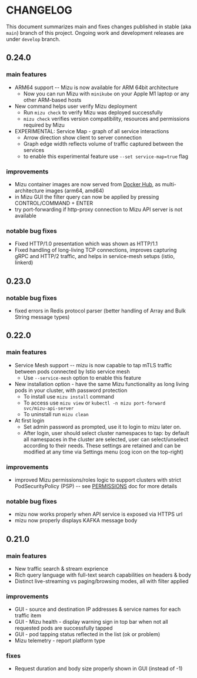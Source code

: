 # CHANGELOG
This document summarizes main and fixes changes published in stable (aka `main`) branch of this project.
Ongoing work and development releases are under `develop` branch.

## 0.24.0

### main features
* ARM64 support -- Mizu is now available for ARM 64bit architecture
  * Now you can run Mizu with `minikube` on your Apple M1 laptop or any other ARM-based hosts
* New command helps user verify Mizu deployment
  * Run `mizu check` to verify Mizu was deployed successfully
  * `mizu check` verifies version compatibility, resources and permissions required by Mizu
* EXPERIMENTAL: Service Map - graph of all service interactions
  * Arrow direction show client to server connection
  * Graph edge width reflects volume of traffic captured between the services
  * to enable this experimental feature use `--set service-map=true` flag

### improvements
* Mizu container images are now served from [Docker Hub](https://hub.docker.com/r/up9inc/mizu), as multi-architecture images (arm64, amd64)
* in Mizu GUI the filter query can now be applied by pressing CONTROL/COMMAND + ENTER
* try port-forwarding if http-proxy connection to Mizu API server is not available

### notable bug fixes
* Fixed HTTP/1.0 presentation which was shown as HTTP/1.1
* Fixed handling of long-living TCP connections, improves capturing gRPC and HTTP/2 traffic, and helps in service-mesh setups (istio, linkerd)


## 0.23.0
### notable bug fixes
* fixed errors in Redis protocol parser (better handling of Array and Bulk String message types)



## 0.22.0

### main features
* Service Mesh support -- mizu is now capable to tap mTLS traffic between pods connected by Istio service mesh
  * Use `--service-mesh` option to enable this feature
* New installation option - have the same Mizu functionality as long living pods in your cluster, with password protection
  * To install use `mizu install` command
  * To access use `mizu view` or `kubectl -n mizu port-forward svc/mizu-api-server`
  * To uninstall run `mizu clean`
* At first login
  * Set admin password as prompted, use it to login to mizu later on.
  * After login, user should select cluster namespaces to tap: by default all namespaces in the cluster are selected, user can select/unselect according to their needs. These settings are retained and can be modified at any time via Settings menu (cog icon on the top-right)


### improvements
* improved Mizu permissions/roles logic to support clusters with strict PodSecurityPolicy (PSP) -- see [PERMISSIONS](PERMISSIONS.md) doc for more details
 
### notable bug fixes
* mizu now works properly when API service is exposed via HTTPS url
* mizu now properly displays KAFKA message body 




## 0.21.0

### main features
* New traffic search & stream exprience
* Rich query language with full-text search capabilities on headers & body
* Distinct live-streaming vs paging/browsing modes, all with filter applied

### improvements
* GUI - source and destination IP addresses & service names for each traffic item
* GUI - Mizu health - display warning sign in top bar when not all requested pods are successfully tapped
* GUI - pod tapping status reflected in the list (ok or problem)
* Mizu telemetry - report platform type

### fixes
* Request duration and body size properly shown in GUI (instead of -1)
